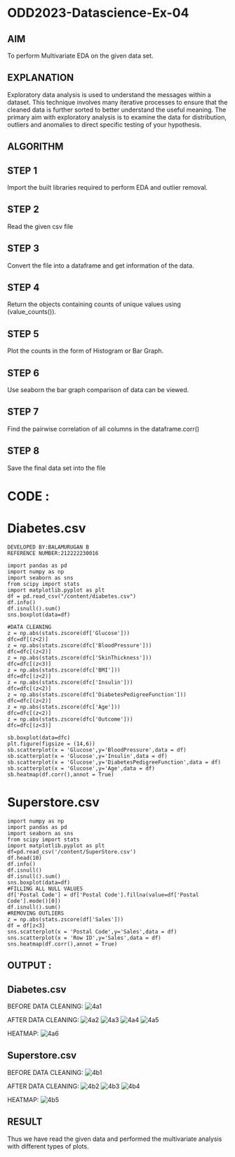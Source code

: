 # ODD2023-Datascience-Ex-04
## AIM
To perform Multivariate EDA on the given data set.

## EXPLANATION
Exploratory data analysis is used to understand the messages within a dataset. This technique involves many iterative processes to ensure that the cleaned data is further sorted to better understand the useful meaning. The primary aim with exploratory analysis is to examine the data for distribution, outliers and anomalies to direct specific testing of your hypothesis.

## ALGORITHM

## STEP 1
Import the built libraries required to perform EDA and outlier removal.

## STEP 2
Read the given csv file

## STEP 3
Convert the file into a dataframe and get information of the data.

## STEP 4
Return the objects containing counts of unique values using (value_counts()).

## STEP 5
Plot the counts in the form of Histogram or Bar Graph.

## STEP 6
Use seaborn the bar graph comparison of data can be viewed.

## STEP 7
Find the pairwise correlation of all columns in the dataframe.corr()

## STEP 8
Save the final data set into the file

# CODE :
# Diabetes.csv
```
DEVELOPED BY:BALAMURUGAN B
REFERENCE NUMBER:212222230016

import pandas as pd
import numpy as np
import seaborn as sns
from scipy import stats
import matplotlib.pyplot as plt
df = pd.read_csv("/content/diabetes.csv")
df.info()
df.isnull().sum()
sns.boxplot(data=df)

#DATA CLEANING
z = np.abs(stats.zscore(df['Glucose']))
dfc=df[(z<2)]
z = np.abs(stats.zscore(dfc['BloodPressure']))
dfc=dfc[(z<2)]
z = np.abs(stats.zscore(dfc['SkinThickness']))
dfc=dfc[(z<3)]
z = np.abs(stats.zscore(dfc['BMI']))
dfc=dfc[(z<2)]
z = np.abs(stats.zscore(dfc['Insulin']))
dfc=dfc[(z<2)]
z = np.abs(stats.zscore(dfc['DiabetesPedigreeFunction']))
dfc=dfc[(z<2)]
z = np.abs(stats.zscore(dfc['Age']))
dfc=dfc[(z<2)]
z = np.abs(stats.zscore(dfc['Outcome']))
dfc=dfc[(z<3)]

sb.boxplot(data=dfc)
plt.figure(figsize = (14,6))
sb.scatterplot(x = 'Glucose',y='BloodPressure',data = df)
sb.scatterplot(x = 'Glucose',y='Insulin',data = df)
sb.scatterplot(x = 'Glucose',y='DiabetesPedigreeFunction',data = df)
sb.scatterplot(x = 'Glucose',y='Age',data = df)
sb.heatmap(df.corr(),annot = True)
```
# Superstore.csv
```
import numpy as np
import pandas as pd
import seaborn as sns
from scipy import stats
import matplotlib.pyplot as plt
df=pd.read_csv('/content/SuperStore.csv')
df.head(10)
df.info()
df.isnull()
df.isnull().sum()
sns.boxplot(data=df)
#FILLING ALL NULL VALUES
df['Postal Code'] = df['Postal Code'].fillna(value=df['Postal Code'].mode()[0])
df.isnull().sum()
#REMOVING OUTLIERS
z = np.abs(stats.zscore(df['Sales']))
df = df[z<3]
sns.scatterplot(x = 'Postal Code',y='Sales',data = df)
sns.scatterplot(x = 'Row ID',y='Sales',data = df)
sns.heatmap(df.corr(),annot = True)
```
## OUTPUT :
## Diabetes.csv

BEFORE DATA CLEANING:
![4a1](https://github.com/BALA291/ODD2023-Datascience-Ex-04/assets/120717501/ff5fdc6e-d1bd-42e9-9f58-112640757d74)

AFTER DATA CLEANING:
![4a2](https://github.com/BALA291/ODD2023-Datascience-Ex-04/assets/120717501/835b28af-56d7-46e6-9876-78b7208361e3)
![4a3](https://github.com/BALA291/ODD2023-Datascience-Ex-04/assets/120717501/f16267a6-82c3-4cf9-a092-b675fcfddf84)
![4a4](https://github.com/BALA291/ODD2023-Datascience-Ex-04/assets/120717501/b0b847e3-6cc8-4821-9b21-cdd44747afe4)
![4a5](https://github.com/BALA291/ODD2023-Datascience-Ex-04/assets/120717501/9f765860-7259-4624-b91d-5534b03ff415)

HEATMAP:
![4a6](https://github.com/BALA291/ODD2023-Datascience-Ex-04/assets/120717501/648ffbb3-e133-4340-9e6a-db722622df46)

## Superstore.csv

BEFORE DATA CLEANING:
![4b1](https://github.com/BALA291/ODD2023-Datascience-Ex-04/assets/120717501/748ec1b4-0a3b-4660-b2c8-353911bf12fb)

AFTER DATA CLEANING:
![4b2](https://github.com/BALA291/ODD2023-Datascience-Ex-04/assets/120717501/d79009bb-3fec-4652-9e71-bef52b6ac994)
![4b3](https://github.com/BALA291/ODD2023-Datascience-Ex-04/assets/120717501/b6cf9190-960e-434b-b7e1-0c978007a7bc)
![4b4](https://github.com/BALA291/ODD2023-Datascience-Ex-04/assets/120717501/5abcf4bc-0af1-462f-9a28-1d4c8d62a124)

HEATMAP:
![4b5](https://github.com/BALA291/ODD2023-Datascience-Ex-04/assets/120717501/07ab98aa-defb-4e04-99b7-d9eb91414fc8)

## RESULT
Thus we have read the given data and performed the multivariate analysis with different types of plots.
